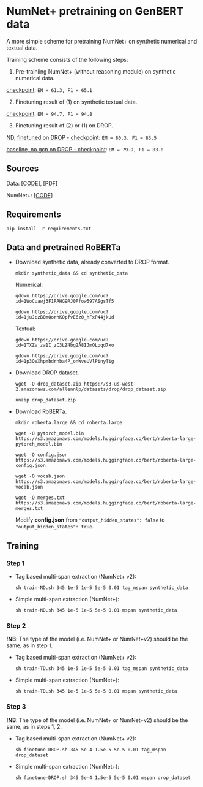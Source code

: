 # NumNet+ pretraining on GenBERT data

A more simple scheme for pretraining NumNet+ on synthetic numerical and textual data.

Training scheme consists of the following steps:

1. Pre-trainiing NumNet+ (without reasoning module) on synthetic numerical data.

  [checkpoint](https://drive.google.com/file/d/1eVBsy7C-J1rUY1Qs_z1QLmmZXgw7CIx-/view?usp=sharing): `EM = 61.3, F1 = 65.1`

2. Finetuning result of (1) on synthetic textual data.

  [checkpoint](https://drive.google.com/file/d/1Cq8WGoV-ubKMMf72rlnVpIE4tUiDnY8k/view?usp=sharing): `EM = 94.7, F1 = 94.8`
  
3. Finetuning result of (2) or (1) on DROP.

  [ND, finetuned on DROP - checkpoint](https://drive.google.com/file/d/1kJk5k037esACFSE-tffD1bUlnyItpOe8/view?usp=sharing): `EM = 80.3, F1 = 83.5`
  
  [baseline, no gcn on DROP - checkpoint](https://drive.google.com/file/d/1lhoacSkr7nKJHVdNWkUifh7qoduYSBvG/view?usp=sharing): `EM = 79.9, F1 = 83.0`

## Sources

Data: [[CODE]](https://github.com/ag1988/injecting_numeracy), [[PDF]](https://arxiv.org/pdf/2004.04487.pdf)

NumNet+: [[CODE]](https://github.com/llamazing/numnet_plus)

## Requirements

`pip install -r requirements.txt`

## Data and pretrained RoBERTa

- Download synthetic data, already converted to DROP format.

  `mkdir synthetic_data && cd synthetic_data`
  
  Numerical:
  
  `gdown https://drive.google.com/uc?id=1WoCuawj3F1RRHG9RJ0Pfow597ASgsTf5`
  
  `gdown https://drive.google.com/uc?id=1juJczB0mQorhKOpfvE6z0_hFxP44jkUd`
  
  Textual:
  
  `gdown https://drive.google.com/uc?id=1TXZv_za1I_zC3LZ4bg2A8IJmOLpqd7xo`
  
  `gdown https://drive.google.com/uc?id=1p3OeXhpmbdrhba4P_onWveUVlPinyTig`
    
- Download DROP dataset.

  `wget -O drop_dataset.zip https://s3-us-west-2.amazonaws.com/allennlp/datasets/drop/drop_dataset.zip`
   
  `unzip drop_dataset.zip`

- Download RoBERTa.

  `mkdir roberta.large && cd roberta.large`
  
  `wget -O pytorch_model.bin https://s3.amazonaws.com/models.huggingface.co/bert/roberta-large-pytorch_model.bin`
  
  `wget -O config.json https://s3.amazonaws.com/models.huggingface.co/bert/roberta-large-config.json`
  
  `wget -O vocab.json https://s3.amazonaws.com/models.huggingface.co/bert/roberta-large-vocab.json`
  
  `wget -O merges.txt https://s3.amazonaws.com/models.huggingface.co/bert/roberta-large-merges.txt`
  
  Modify **config.json** from `"output_hidden_states": false` to `"output_hidden_states": true`.

## Training

### Step 1

- Tag based multi-span extraction (NumNet+ v2):

  `sh train-ND.sh 345 1e-5 1e-5 5e-5 0.01 tag_mspan synthetic_data`
 
- Simple multi-span extraction (NumNet+):

  `sh train-ND.sh 345 1e-5 1e-5 5e-5 0.01 mspan synthetic_data`


### Step 2

**!NB**: The type of the model (i.e. NumNet+ or NumNet+v2) should be the same, as in step 1.

- Tag based multi-span extraction (NumNet+ v2):

  `sh train-TD.sh 345 1e-5 1e-5 5e-5 0.01 tag_mspan synthetic_data`
 
- Simple multi-span extraction (NumNet+):

  `sh train-TD.sh 345 1e-5 1e-5 5e-5 0.01 mspan synthetic_data`
  
### Step 3

**!NB**: The type of the model (i.e. NumNet+ or NumNet+v2) should be the same, as in steps 1, 2.

- Tag based multi-span extraction (NumNet+ v2):

  `sh finetune-DROP.sh 345 5e-4 1.5e-5 5e-5 0.01 tag_mspan drop_dataset`

- Simple multi-span extraction (NumNet+):

  `sh finetune-DROP.sh 345 5e-4 1.5e-5 5e-5 0.01 mspan drop_dataset`
